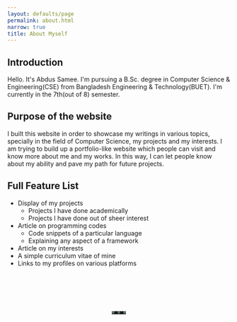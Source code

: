 ```yaml
---
layout: defaults/page
permalink: about.html
narrow: true
title: About Myself
---
```


## Introduction

Hello. It's Abdus Samee. I'm pursuing a B.Sc. degree in Computer Science & Engineering(CSE) from Bangladesh Engineering & Technology(BUET). I'm currently in the 7th(out of 8) semester.

## Purpose of the website

I built this website in order to showcase my writings in various topics, specially in the field of Computer Science, my projects and my interests. I am trying to build up a portfolio-like website which people can visit and know more about me and my works. In this way, I can let people know about my ability and pave my path for future projects.

## Full Feature List

- Display of my projects
  - Projects I have done academically
  - Projects I have done out of sheer interest
- Article on programming codes
  - Code snippets of a particular language
  - Explaining any aspect of a framework
- Article on my interests
- A simple curriculum vitae of mine
- Links to my profiles on various platforms

<hr style = "border:dotted #5e6f64 6px;border-bottom:none;width:4%;margin:100px auto;">

